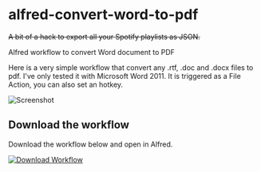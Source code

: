 alfred-convert-word-to-pdf
==========================

~~A bit of a hack to export all your Spotify playlists as JSON.~~

Alfred workflow to convert Word document to PDF

Here is a very simple workflow that convert any .rtf, .doc and .docx files to pdf. I've only tested it with Microsoft Word 2011.
It is triggered as a File Action, you can also set an hotkey.

![Screenshot](http://i47.tinypic.com/2h3ogig.png)



## Download the workflow

Download the workflow below and open in Alfred.

[![Download Workflow](http://d.pr/i/L4IL+.png)](https://raw.github.com/vdesabou/alfred-convert-word-to-pdf/master/ConvertWorddocumenttoPDF.alfredworkflow)


